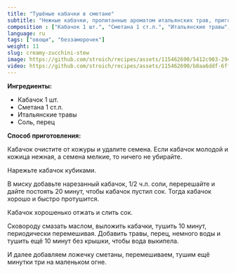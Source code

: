 ```yaml
---
title: "Тушёные кабачки в сметане"
subtitle: "Нежные кабачки, пропитанные ароматом итальянских трав, приготовленные в нежной сметанной подливке"
composition : ["Кабачок 1 шт.", "Сметана 1 ст.л.", "Итальянские травы", "Соль, перец"]
language: ru
tags: ["овощи", "беззаморочек"]
weight: 11
slug: creamy-zucchini-stew
image: https://github.com/stroich/recipes/assets/115462690/5412c903-2942-45a1-9755-80a0b4917094
video: https://github.com/stroich/recipes/assets/115462690/b8aa6ddf-6ff8-4706-954a-6efc9f31cf4c
---
```



**Ингредиенты:**

* Кабачок 1 шт.
* Сметана 1 ст.л.
* Итальянские травы
* Соль, перец


**Способ приготовления:**

Кабачок очистите от кожуры и удалите семена. Если кабачок молодой и кожица нежная, а семена мелкие, то ничего не убирайте.

Нарежьте кабачок кубиками.

В миску добавьте нарезанный кабачок, 1/2 ч.л. соли, перерешайте и дайте постоять 20 минут, чтобы кабачок пустил сок.
Тогда кабачок хорошо и быстро протушится.

Кабачок хорошенько отжать и слить сок.

Сковороду смазать маслом, выложить кабачки, тушить 10 минут, периодически перемешивая.
Добавить травы, перец, немного воды и тушить ещё 10 минут без крышки, чтобы вода выкипела.

И далее добавляем ложечку сметаны, перемешиваем, тушим ещё минутки три на маленьком огне.
